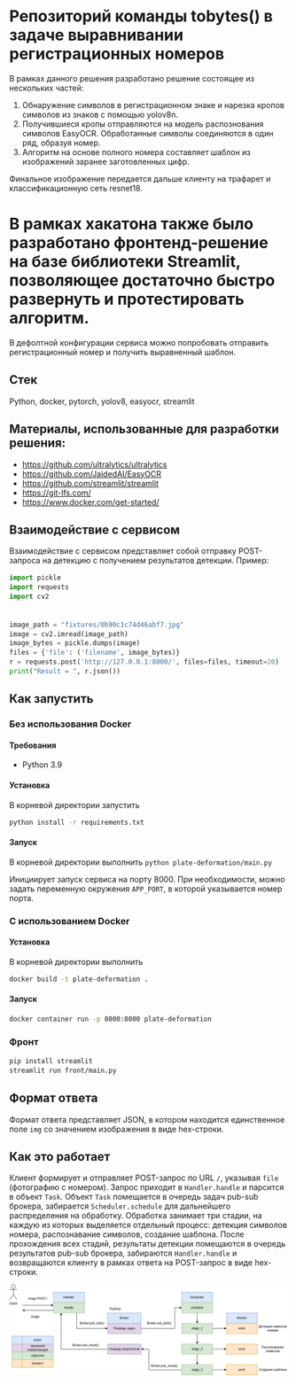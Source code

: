 # Репозиторий команды tobytes() в задаче выравнивании регистрационных номеров

В рамках данного решения разработано решение состоящее из нескольких частей:
1. Обнаружение символов в регистрационном знаке и нарезка кропов символов из знаков с помощью yolov8n.
2. Получившиеся кропы отправляются на модель распознования символов EasyOCR. Обработанные символы соединяются в один ряд, образуя номер. 
3. Алгоритм на основе полного номера составляет шаблон из изображений заранее заготовленных цифр.

Финальное изображение передается дальше клиенту на трафарет и классификационную сеть resnet18.


# В рамках хакатона также было разработано фронтенд-решение на базе библиотеки Streamlit, позволяющее достаточно быстро развернуть и протестировать алгоритм.

В дефолтной конфигурации сервиса можно попробовать отправить регистрационный номер и получить выравненный шаблон.


## Стек
Python, docker, pytorch, yolov8, easyocr, streamlit

## Материалы, использованные для разработки решения:

- https://github.com/ultralytics/ultralytics
- https://github.com/JaidedAI/EasyOCR
- https://github.com/streamlit/streamlit
- https://git-lfs.com/
- https://www.docker.com/get-started/


## Взаимодействие с сервисом
Взаимодействие с сервисом представляет собой отправку POST-запроса на детекцию с получением результатов детекции. Пример:
```python
import pickle
import requests
import cv2


image_path = "fixtures/0b90c1c74d46abf7.jpg"
image = cv2.imread(image_path)
image_bytes = pickle.dumps(image)
files = {'file': ('filename', image_bytes)}
r = requests.post('http://127.0.0.1:8000/', files=files, timeout=20)
print("Result = ", r.json())
```

## Как запустить
### Без использования Docker
#### Требования
- Python 3.9

#### Установка
В корневой директории запустить

```bash
python install -r requirements.txt
```

#### Запуск
В корневой директории выполнить
```python plate-deformation/main.py```

Инициирует запуск сервиса на порту 8000.
При необходимости, можно задать переменную окружения `APP_PORT`, в которой указывается номер порта.

### С использованием Docker
#### Установка
В корневой директории выполнить
```bash
docker build -t plate-deformation .
```

#### Запуск
```bash
docker container run -p 8000:8000 plate-deformation
```

### Фронт

```bash
pip install streamlit
streamlit run front/main.py
```

## Формат ответа

Формат ответа представляет JSON, в котором находится единственное поле `img` со значением изображения в виде hex-строки.

## Как это работает
Клиент формирует и отправляет POST-запрос по URL `/`, указывая `file` (фотографию с номером).
Запрос приходит в `Handler.handle` и парсится в объект `Task`. Объект `Task` помещается в очередь задач pub-sub брокера,
забирается `Scheduler.schedule` для дальнейшего распределения на обработку. Обработка занимает три стадии, на каждую из
которых выделяется отдельный процесс: детекция символов номера, распознавание символов, создание шаблона. После прохождения
всех стадий, результаты детекции помещаются в очередь результатов pub-sub брокера, забираются `Handler.handle` и возвращаются
клиенту в рамках ответа на POST-запрос в виде hex-строки.

![System design](docs/SystemDesign.drawio.png)

